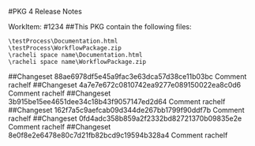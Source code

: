 #PKG 4 Release Notes

WorkItem:
#1234
##This PKG contain the following files:
```
\testProcess\Documentation.html
\testProcess\WorkflowPackage.zip
\racheli space name\Documentation.html
\racheli space name\WorkflowPackage.zip
```

##Changeset 88ae6978df5e45a9fac3e63dca57d38ce11b03bc Comment
rachelf
##Changeset 4a7e7e672c0810742ea9277e089150022ea8c0d6 Comment
rachelf
##Changeset 3b915be15ee4651dee34c18b43f9057147ed2d64 Comment
rachelf
##Changeset 162f7a5c9aefcab09d344de267bb1799f90ddf7b Comment
rachelf
##Changeset 0fd4adc358b859a2f2332bd82721370b09835e2e Comment
rachelf
##Changeset 8e0f8e2e6478e80c7d21fb82bcd9c19594b328a4 Comment
rachelf
